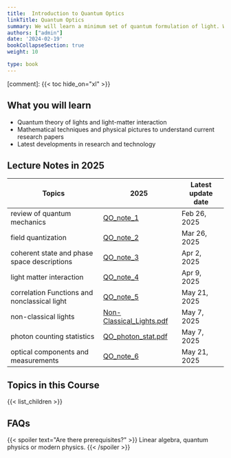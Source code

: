 ```yaml
---
title:  Introduction to Quantum Optics
linkTitle: Quantum Optics
summary: We will learn a minimum set of quantum formulation of light. We will explore the latest research developments.
authors: ["admin"]
date: '2024-02-19'
bookCollapseSection: true
weight: 10

type: book
---
```


[comment]: 
{{< toc hide_on="xl" >}}




## What you will learn

- Quantum theory of lights and light-matter interaction
- Mathematical techniques and physical pictures to understand current research papers 
- Latest developments in research and technology

## Lecture Notes in 2025

| Topics  |      2025                  | Latest update date|        
|----------|----------------------------|------------------------|
| review of quantum mechanics | [QO_note_1](/QO_2025/QO_note_1_review_QM.pdf) |   Feb 26, 2025| 
| field quantization | [QO_note_2](/QO_2025/QO_note_2_field_quantization.pdf) |   Mar 26, 2025| 
| coherent state and phase space descriptions | [QO_note_3](/QO_2025/QO_note_3_coherent_state_and_phase_space_description.pdf) |   Apr 2, 2025| 
| light matter interaction | [QO_note_4](/QO_2025/QO_note_4_light_matter_interaction.pdf) |   Apr 9, 2025|
| correlation Functions and nonclassical light | [QO_note_5](/QO_2025/QO_note_5_non-classical_light.pdf) |   May 21, 2025|
| non-classical lights|[Non-Classical_Lights.pdf](/QO_2025/Non-Classical_Lights.pdf)|May 7, 2025|
| photon counting statistics|[QO_photon_stat.pdf](/QO_2025/QO_photon_stat.pdf)|May 7, 2025|
| optical components and measurements | [QO_note_6](/QO_2025/QO_note_6_optical_components_and_measurement.pdf) |   May 21, 2025|

## Topics in this Course

{{< list_children >}}



## FAQs

{{< spoiler text="Are there prerequisites?" >}}
Linear algebra, quantum physics or modern physics.
{{< /spoiler >}}

